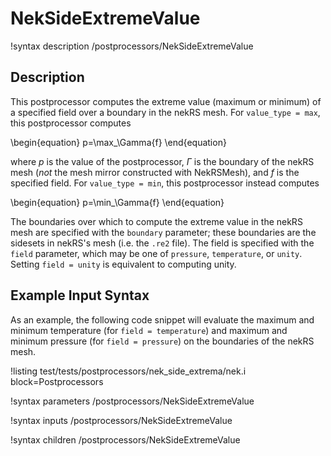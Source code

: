 # NekSideExtremeValue

!syntax description /postprocessors/NekSideExtremeValue

## Description

This postprocessor computes the extreme value (maximum or minimum) of
a specified field over a boundary in the nekRS mesh. For `value_type = max`,
this postprocessor computes

\begin{equation}
p=\max_\Gamma{f}
\end{equation}

where $p$ is the value of the postprocessor,
$\Gamma$ is the boundary of the nekRS mesh (*not* the mesh mirror constructed with
NekRSMesh), and
$f$ is the specified field. For `value_type = min`, this postprocessor
instead computes

\begin{equation}
p=\min_\Gamma{f}
\end{equation}

The boundaries over which to compute the extreme value in
the nekRS mesh are specified with the `boundary` parameter; these boundaries
are the sidesets in nekRS's mesh (i.e. the `.re2` file). The field is specified with the `field` parameter, which may be one of
`pressure`, `temperature`, or `unity`. Setting `field = unity` is equivalent to computing
unity.

## Example Input Syntax

As an example, the following code snippet will evaluate the maximum and minimum temperature
(for `field = temperature`) and maximum and minimum pressure (for `field = pressure`)
on the boundaries of the nekRS mesh.

!listing test/tests/postprocessors/nek_side_extrema/nek.i
  block=Postprocessors

!syntax parameters /postprocessors/NekSideExtremeValue

!syntax inputs /postprocessors/NekSideExtremeValue

!syntax children /postprocessors/NekSideExtremeValue
